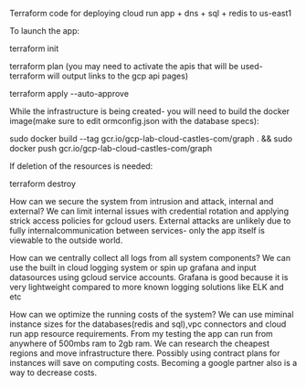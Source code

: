 Terraform code for deploying cloud run app + dns + sql + redis to us-east1

To launch the app:

  terraform init
  
  
  terraform plan                   (you may need to activate the apis that will be used- terraform will output links to the gcp api pages) 
  
  
  terraform apply --auto-approve

While the infrastructure is being created- you will need to build the docker image(make sure to edit ormconfig.json with the database specs):



  sudo docker build --tag gcr.io/gcp-lab-cloud-castles-com/graph . && sudo docker push gcr.io/gcp-lab-cloud-castles-com/graph



If deletion of the resources is needed:

terraform destroy



How can we secure the system from intrusion and attack, internal and external?
We can limit internal issues with credential rotation and applying strick access policies for gcloud users.
External attacks are unlikely due to fully internalcommunication between services- only the app itself is viewable to the outside world.


How can we centrally collect all logs from all system components?
We can use the built in cloud logging system or spin up grafana and input datasources using gcloud service accounts.
Grafana is good because it is very lightweight compared to more known logging solutions like ELK and etc


How can we optimize the running costs of the system?
We can use miminal instance sizes for the databases(redis and sql),vpc connectors and cloud run app resource requirements.
From my testing the app can run from anywhere of 500mbs ram to 2gb ram. We can research the cheapest regions and move infrastructure there.
Possibly using contract plans for instances will save on computing costs.
Becoming a google partner also is a way to decrease costs.
